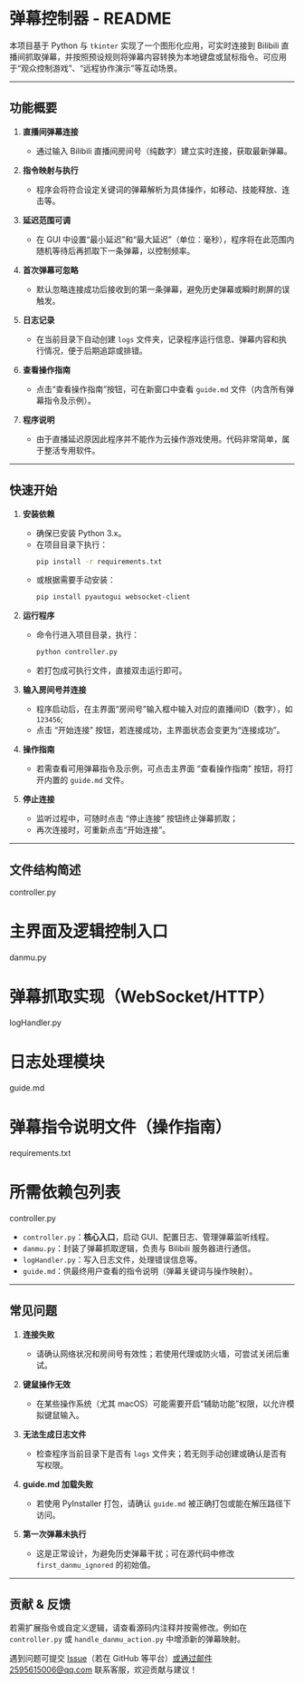 # 弹幕控制器 - README

本项目基于 Python 与 `tkinter` 实现了一个图形化应用，可实时连接到 Bilibili 直播间抓取弹幕，并按照预设规则将弹幕内容转换为本地键盘或鼠标指令。可应用于“观众控制游戏”、“远程协作演示”等互动场景。

---

## 功能概要

1. **直播间弹幕连接**  
   - 通过输入 Bilibili 直播间房间号（纯数字）建立实时连接，获取最新弹幕。

2. **指令映射与执行**  
   - 程序会将符合设定关键词的弹幕解析为具体操作，如移动、技能释放、连击等。

3. **延迟范围可调**  
   - 在 GUI 中设置“最小延迟”和“最大延迟”（单位：毫秒），程序将在此范围内随机等待后再抓取下一条弹幕，以控制频率。

4. **首次弹幕可忽略**  
   - 默认忽略连接成功后接收到的第一条弹幕，避免历史弹幕或瞬时刷屏的误触发。

5. **日志记录**  
   - 在当前目录下自动创建 `logs` 文件夹，记录程序运行信息、弹幕内容和执行情况，便于后期追踪或排错。

6. **查看操作指南**  
   - 点击“查看操作指南”按钮，可在新窗口中查看 `guide.md` 文件（内含所有弹幕指令及示例）。
7. **程序说明**
   - 由于直播延迟原因此程序并不能作为云操作游戏使用。代码非常简单，属于整活专用软件。
---

## 快速开始

1. **安装依赖**  
   - 确保已安装 Python 3.x。  
   - 在项目目录下执行：  
     ```bash
     pip install -r requirements.txt
     ```
   - 或根据需要手动安装：  
     ```bash
     pip install pyautogui websocket-client
     ```

2. **运行程序**  
   - 命令行进入项目目录，执行：  
     ```bash
     python controller.py
     ```
   - 若打包成可执行文件，直接双击运行即可。

3. **输入房间号并连接**  
   - 程序启动后，在主界面“房间号”输入框中输入对应的直播间ID（数字），如 `123456`;  
   - 点击 “开始连接” 按钮，若连接成功，主界面状态会变更为“连接成功”。

4. **操作指南**  
   - 若需查看可用弹幕指令及示例，可点击主界面 “查看操作指南” 按钮，将打开内置的 `guide.md` 文件。

5. **停止连接**  
   - 监听过程中，可随时点击 “停止连接” 按钮终止弹幕抓取；  
   - 再次连接时，可重新点击“开始连接”。

---

## 文件结构简述

controller.py 
# 主界面及逻辑控制入口 
danmu.py 
# 弹幕抓取实现（WebSocket/HTTP）
logHandler.py 
# 日志处理模块 
guide.md 
# 弹幕指令说明文件（操作指南） 
requirements.txt 
# 所需依赖包列表
controller.py 
- `controller.py`：**核心入口**，启动 GUI、配置日志、管理弹幕监听线程。  
- `danmu.py`：封装了弹幕抓取逻辑，负责与 Bilibili 服务器进行通信。  
- `logHandler.py`：写入日志文件，处理错误信息等。  
- `guide.md`：供最终用户查看的指令说明（弹幕关键词与操作映射）。  

---

## 常见问题

1. **连接失败**  
   - 请确认网络状况和房间号有效性；若使用代理或防火墙，可尝试关闭后重试。

2. **键鼠操作无效**  
   - 在某些操作系统（尤其 macOS）可能需要开启“辅助功能”权限，以允许模拟键鼠输入。

3. **无法生成日志文件**  
   - 检查程序当前目录下是否有 `logs` 文件夹；若无则手动创建或确认是否有写权限。

4. **guide.md 加载失败**  
   - 若使用 PyInstaller 打包，请确认 `guide.md` 被正确打包或能在解压路径下访问。

5. **第一次弹幕未执行**  
   - 这是正常设计，为避免历史弹幕干扰；可在源代码中修改 `first_danmu_ignored` 的初始值。

---

## 贡献 & 反馈

若需扩展指令或自定义逻辑，请查看源码内注释并按需修改。例如在 `controller.py` 或 `handle_danmu_action.py` 中增添新的弹幕映射。

遇到问题可提交 [Issue](#)（若在 GitHub 等平台）或通过邮件2595615006@qq.com
联系客服，欢迎贡献与建议！